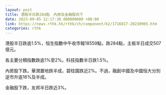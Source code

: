 ```yaml
---
layout: post
title: 港股半日跌284點　內房及金融股向下
date: 2023-09-05 12:17:30.000000000 +08:00
link: https://news.rthk.hk/rthk/ch/component/k2/1716817-20230905.htm
categories: rthk
---
```


港股半日跌逾1.5%，恒生指數中午收市報18559點，跌284點，主板半日成交507億元。

各主要分類指數跌逾1%至2%。科技指數半日跌1.5%。

內房股下跌。華潤置地跌半成，碧桂園跌近2%。不過，融創中國及中國恒大分別逆市升逾16%及半成。

金融股下跌，友邦半日跌近3%。
